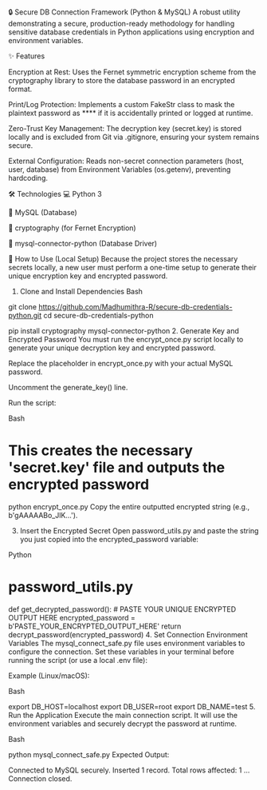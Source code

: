 🔒 Secure DB Connection Framework (Python & MySQL)
A robust utility demonstrating a secure, production-ready methodology for handling sensitive database credentials in Python applications using encryption and environment variables.

✨ Features

Encryption at Rest: Uses the Fernet symmetric encryption scheme from the cryptography library to store the database password in an encrypted format.





Print/Log Protection: Implements a custom FakeStr class to mask the plaintext password as **** if it is accidentally printed or logged at runtime.






Zero-Trust Key Management: The decryption key (secret.key) is stored locally and is excluded from Git via .gitignore, ensuring your system remains secure.



External Configuration: Reads non-secret connection parameters (host, user, database) from Environment Variables (os.getenv), preventing hardcoding.

🛠️ Technologies
💻 Python 3 

🐘 MySQL (Database) 


🔐 cryptography (for Fernet Encryption) 


🔗 mysql-connector-python (Database Driver) 

🚀 How to Use (Local Setup)
Because the project stores the necessary secrets locally, a new user must perform a one-time setup to generate their unique encryption key and encrypted password.

1. Clone and Install Dependencies
Bash

git clone https://github.com/Madhumithra-R/secure-db-credentials-python.git
cd secure-db-credentials-python

pip install cryptography mysql-connector-python
2. Generate Key and Encrypted Password
You must run the encrypt_once.py script locally to generate your unique decryption key and encrypted password.

Replace the placeholder in encrypt_once.py with your actual MySQL password.

Uncomment the generate_key() line.

Run the script:

Bash

# This creates the necessary 'secret.key' file and outputs the encrypted password
python encrypt_once.py
Copy the entire outputted encrypted string (e.g., b'gAAAAABo_JlK...').

3. Insert the Encrypted Secret
Open password_utils.py and paste the string you just copied into the encrypted_password variable:

Python

# password_utils.py

def get_decrypted_password():
    # PASTE YOUR UNIQUE ENCRYPTED OUTPUT HERE
    encrypted_password = b'PASTE_YOUR_ENCRYPTED_OUTPUT_HERE' 
    return decrypt_password(encrypted_password)
4. Set Connection Environment Variables
The mysql_connect_safe.py file uses environment variables to configure the connection. Set these variables in your terminal before running the script (or use a local .env file):

Example (Linux/macOS):

Bash

export DB_HOST=localhost
export DB_USER=root
export DB_NAME=test
5. Run the Application
Execute the main connection script. It will use the environment variables and securely decrypt the password at runtime.

Bash

python mysql_connect_safe.py
Expected Output:

Connected to MySQL securely.
Inserted 1 record. Total rows affected: 1
...
Connection closed.
